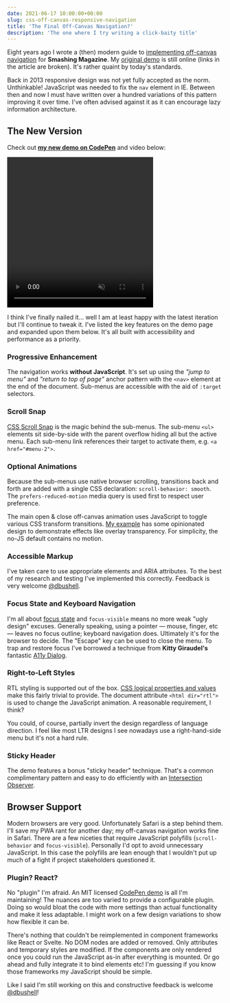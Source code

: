 ```yaml
---
date: 2021-06-17 10:00:00+00:00
slug: css-off-canvas-responsive-navigation
title: 'The Final Off-Canvas Navigation?'
description: 'The one where I try writing a click-baity title'
---
```

Eight years ago I wrote a (then) modern guide to [implementing off-canvas navigation](https://www.smashingmagazine.com/2013/01/off-canvas-navigation-for-responsive-website/) for **Smashing Magazine**. My [original demo](https://dbushell.github.io/Responsive-Off-Canvas-Menu/step4.html)  is still online (links in the article are broken). It's rather quaint by today's standards.

Back in 2013 responsive design was not yet fully accepted as the norm. Unthinkable! JavaScript was needed to fix the `nav` element in IE. Between then and now I must have written over a hundred variations of this pattern improving it over time. I've often advised against it as it can encourage lazy information architecture.

## The New Version

Check out [**my new demo on CodePen**](https://codepen.io/dbushell/full/yLMEogE) and video below:

<p class="Image">
  <video autoplay controls loop muted playsinline preload="auto" width="340" height="350">
    <source src="/images/blog/2021/off-canvas-navigation.mp4" type="video/mp4">
  </video>
</p>

I think I've finally nailed it... well I am at least happy with the latest iteration but I'll continue to tweak it. I've listed the key features on the demo page and expanded upon them below. It's all built with accessibility and performance as a priority.

### Progressive Enhancement

The navigation works **without JavaScript**. It's set up using the *"jump to menu"* and *"return to top of page"* anchor pattern with the `<nav>` element at the end of the document. Sub-menus are accessible with the aid of `:target` selectors.

### Scroll Snap

[CSS Scroll Snap](https://developer.mozilla.org/en-US/docs/Web/CSS/CSS_Scroll_Snap/Basic_concepts) is the magic behind the sub-menus. The sub-menu `<ul>` elements sit side-by-side with the parent overflow hiding all but the active menu. Each sub-menu link references their target to activate them, e.g. `<a href="#menu-2">`.

### Optional Animations

Because the sub-menus use native browser scrolling, transitions back and forth are added with a single CSS declaration: `scroll-behavior: smooth`. The `prefers-reduced-motion` media query is used first to respect user preference.

The main open & close off-canvas animation uses JavaScript to toggle various CSS transform transitions. [My example](https://codepen.io/dbushell/full/yLMEogE) has some opinionated design to demonstrate effects like overlay transparency. For simplicity, the no-JS default contains no motion.

### Accessible Markup

I've taken care to use appropriate elements and ARIA attributes. To the best of my research and testing I've implemented this correctly. Feedback is very welcome [@dbushell](https://twitter.com/dbushell).

### Focus State and Keyboard Navigation

I'm all about [focus state](/2021/04/30/accessibility-css-focus-state/) and `focus-visible` means no more weak "ugly design" excuses. Generally speaking, using a pointer — mouse, finger, etc — leaves no focus outline; keyboard navigation does. Ultimately it's for the browser to decide. The "Escape" key can be used to close the menu. To trap and restore focus I've borrowed a technique from **Kitty Giraudel's** fantastic [A11y Dialog](https://github.com/KittyGiraudel/a11y-dialog).

### Right-to-Left Styles

RTL styling is supported out of the box. [CSS logical properties and values](/2021/02/02/changing-css-for-good-logical-properties-and-values/) make this fairly trivial to provide. The document attribute `<html dir="rtl">` is used to change the JavaScript animation. A reasonable requirement, I think?

You could, of course, partially invert the design regardless of language direction. I feel like most LTR designs I see nowadays use a right-hand-side menu but it's not a hard rule.

### Sticky Header

The demo features a bonus "sticky header" technique. That's a common complimentary pattern and easy to do efficiently with an [Intersection Observer](https://developer.mozilla.org/en-US/docs/Web/API/Intersection_Observer_API).

## Browser Support

Modern browsers are very good. Unfortunately Safari is a step behind them. I'll save my PWA rant for another day; my off-canvas navigation works fine in Safari. There are a few niceties that require JavaScript polyfills (`scroll-behavior` and `focus-visible`). Personally I'd opt to avoid unnecessary JavaScript. In this case the polyfills are lean enough that I wouldn't put up much of a fight if project stakeholders questioned it.

### Plugin? React?

No "plugin" I'm afraid. An MIT licensed [CodePen demo](https://codepen.io/dbushell/full/yLMEogE) is all I'm maintaining! The nuances are too varied to provide a configurable plugin. Doing so would bloat the code with more settings than actual functionality and make it less adaptable. I might work on a few design variations to show how flexible it can be.

There's nothing that couldn't be reimplemented in component frameworks like React or Svelte. No DOM nodes are added or removed. Only attributes and temporary styles are modified. If the components are only rendered once you could run the JavaScript as-in after everything is mounted. Or go ahead and fully integrate it to bind elements etc! I'm guessing if you know those frameworks my JavaScript should be simple.

Like I said I'm still working on this and constructive feedback is welcome [@dbushell](https://twitter.com/dbushell)!
